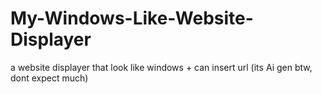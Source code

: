 # My-Windows-Like-Website-Displayer
a website displayer that look like windows + can insert url (its Ai gen btw, dont expect much)
